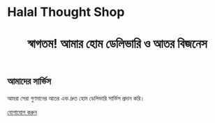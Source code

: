 # Halal Thought Shop
<!DOCTYPE html>
<html lang="bn">
<head>
    <meta charset="UTF-8">
    <meta name="viewport" content="width=device-width, initial-scale=1.0">
    <title>আমার বিজনেস</title>
    <link rel="stylesheet" href="style.css">
</head>
<body>
    <header>
        <h1>স্বাগতম! আমার হোম ডেলিভারি ও আতর বিজনেস</h1>
    </header>
    <section>
        <h2>আমাদের সার্ভিস</h2>
        <p>আমরা সেরা গুণমানের আতর এবং দ্রুত হোম ডেলিভারি সার্ভিস প্রদান করি।</p>
        <a href="contact.html" class="btn">যোগাযোগ করুন</a>
    </section>
</body>
</html>